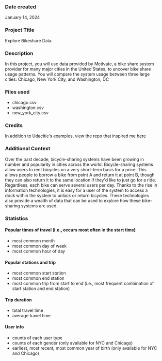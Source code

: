 ### Date created

January 14, 2024

### Project Title

Explore Bikeshare Data

### Description

In this project, you will use data provided by Motivate, a bike share system provider for many major cities in the United States, to uncover bike share usage patterns. You will compare the system usage between three large cities: Chicago, New York City, and Washington, DC

### Files used

- chicago.csv
- washington.csv
- new_york_city.csv

### Credits

In addition to Udacitie's examples, view the repo that inspired me [here](https://github.com/Luismunguiasalas/Explore-BikeShare-Data)

### Additional Context

Over the past decade, bicycle-sharing systems have been growing in number and popularity in cities across the world. Bicycle-sharing systems allow users to rent bicycles on a very short-term basis for a price. This allows people to borrow a bike from point A and return it at point B, though they can also return it to the same location if they'd like to just go for a ride. Regardless, each bike can serve several users per day.
Thanks to the rise in information technologies, it is easy for a user of the system to access a dock within the system to unlock or return bicycles. These technologies also provide a wealth of data that can be used to explore how these bike-sharing systems are used.

### Statistics

#### Popular times of travel (i.e., occurs most often in the start time)

- most common month
- most common day of week
- most common hour of day

#### Popular stations and trip

- most common start station
- most common end station
- most common trip from start to end (i.e., most frequent combination of start station and end station)

#### Trip duration

- total travel time
- average travel time

#### User info

- counts of each user type
- counts of each gender (only available for NYC and Chicago)
- earliest, most recent, most common year of birth (only available for NYC and Chicago)
